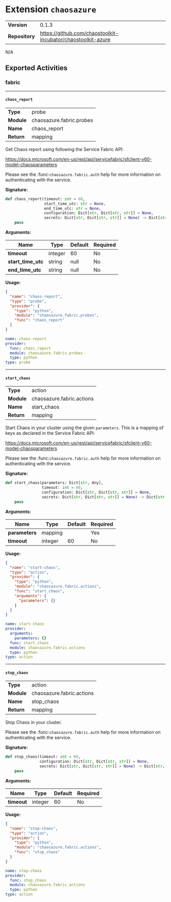 # Extension `chaosazure`

|                       |               |
| --------------------- | ------------- |
| **Version**           | 0.1.3 |
| **Repository**        | https://github.com/chaostoolkit-incubator/chaostoolkit-azure |

N/A

## Exported Activities



### fabric



***

#### `chaos_report`

|                       |               |
| --------------------- | ------------- |
| **Type**              | probe |
| **Module**            | chaosazure.fabric.probes |
| **Name**              | chaos_report |
| **Return**              | mapping |


Get Chaos report using following the Service Fabric API:

https://docs.microsoft.com/en-us/rest/api/servicefabric/sfclient-v60-model-chaosparameters

Please see the :func:`chaosazure.fabric.auth` help for more information
on authenticating with the service.

**Signature:**

```python
def chaos_report(timeout: int = 60,
                 start_time_utc: str = None,
                 end_time_utc: str = None,
                 configuration: Dict[str, Dict[str, str]] = None,
                 secrets: Dict[str, Dict[str, str]] = None) -> Dict[str, Any]:
    pass

```

**Arguments:**

| Name | Type | Default | Required |
| --------------------- | ------------- | ------------- | ------------- |
| **timeout**      | integer | 60 | No |
| **start_time_utc**      | string | null | No |
| **end_time_utc**      | string | null | No |


**Usage:**

```json
{
  "name": "chaos-report",
  "type": "probe",
  "provider": {
    "type": "python",
    "module": "chaosazure.fabric.probes",
    "func": "chaos_report"
  }
}
```

```yaml
name: chaos-report
provider:
  func: chaos_report
  module: chaosazure.fabric.probes
  type: python
type: probe

```



***

#### `start_chaos`

|                       |               |
| --------------------- | ------------- |
| **Type**              | action |
| **Module**            | chaosazure.fabric.actions |
| **Name**              | start_chaos |
| **Return**              | mapping |


Start Chaos in your cluster using the given `parameters`. This is a mapping
of keys as declared in the Service Fabric API:

https://docs.microsoft.com/en-us/rest/api/servicefabric/sfclient-v60-model-chaosparameters

Please see the :func:`chaosazure.fabric.auth` help for more information
on authenticating with the service.

**Signature:**

```python
def start_chaos(parameters: Dict[str, Any],
                timeout: int = 60,
                configuration: Dict[str, Dict[str, str]] = None,
                secrets: Dict[str, Dict[str, str]] = None) -> Dict[str, Any]:
    pass

```

**Arguments:**

| Name | Type | Default | Required |
| --------------------- | ------------- | ------------- | ------------- |
| **parameters**      | mapping |  | Yes |
| **timeout**      | integer | 60 | No |


**Usage:**

```json
{
  "name": "start-chaos",
  "type": "action",
  "provider": {
    "type": "python",
    "module": "chaosazure.fabric.actions",
    "func": "start_chaos",
    "arguments": {
      "parameters": {}
    }
  }
}
```

```yaml
name: start-chaos
provider:
  arguments:
    parameters: {}
  func: start_chaos
  module: chaosazure.fabric.actions
  type: python
type: action

```



***

#### `stop_chaos`

|                       |               |
| --------------------- | ------------- |
| **Type**              | action |
| **Module**            | chaosazure.fabric.actions |
| **Name**              | stop_chaos |
| **Return**              | mapping |


Stop Chaos in your cluster.

Please see the :func:`chaosazure.fabric.auth` help for more information
on authenticating with the service.

**Signature:**

```python
def stop_chaos(timeout: int = 60,
               configuration: Dict[str, Dict[str, str]] = None,
               secrets: Dict[str, Dict[str, str]] = None) -> Dict[str, Any]:
    pass

```

**Arguments:**

| Name | Type | Default | Required |
| --------------------- | ------------- | ------------- | ------------- |
| **timeout**      | integer | 60 | No |


**Usage:**

```json
{
  "name": "stop-chaos",
  "type": "action",
  "provider": {
    "type": "python",
    "module": "chaosazure.fabric.actions",
    "func": "stop_chaos"
  }
}
```

```yaml
name: stop-chaos
provider:
  func: stop_chaos
  module: chaosazure.fabric.actions
  type: python
type: action

```


